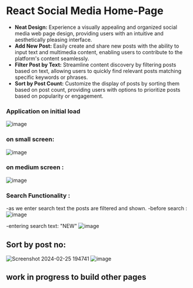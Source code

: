 # React Social Media Home-Page

- **Neat Design:** Experience a visually appealing and organized social media web page design, providing users with an intuitive and aesthetically pleasing interface.
- **Add New Post:** Easily create and share new posts with the ability to input text and multimedia content, enabling users to contribute to the platform's content seamlessly.
- **Filter Post by Text:** Streamline content discovery by filtering posts based on text, allowing users to quickly find relevant posts matching specific keywords or phrases.
- **Sort by Post Count:** Customize the display of posts by sorting them based on post count, providing users with options to prioritize posts based on popularity or engagement.

### Application on initial load
![image](https://github.com/ash-2-code-12/react-social-media-app/assets/128391295/ed6f1e87-7ed4-4630-a104-0668a71514b3)

### on small screen:
![image](https://github.com/ash-2-code-12/react-social-media-app/assets/128391295/716c9c80-3780-483f-b805-2bc62830cee4)

### on medium screen :
![image](https://github.com/ash-2-code-12/react-social-media-app/assets/128391295/2184c55a-683d-4216-a69b-6917a0bd3be6)

### Search Functionality :
-as we enter search text the posts are filtered and shown.
-before search :
![image](https://github.com/ash-2-code-12/react-social-media-app/assets/128391295/98cb6e2b-530e-4b44-bb26-92ddbea294a9)

-entering search text: "NEW"
![image](https://github.com/ash-2-code-12/react-social-media-app/assets/128391295/a4a550e5-1af5-439d-8c8c-2faea305b3fa)

## Sort by post no:
![Screenshot 2024-02-25 194741](https://github.com/ash-2-code-12/react-social-media-app/assets/128391295/5d7fd8c7-060a-4353-89a0-46da9fc174f2)
![image](https://github.com/ash-2-code-12/react-social-media-app/assets/128391295/be410465-fc1b-4760-9841-5c922378b685)

## work in progress to build other pages
